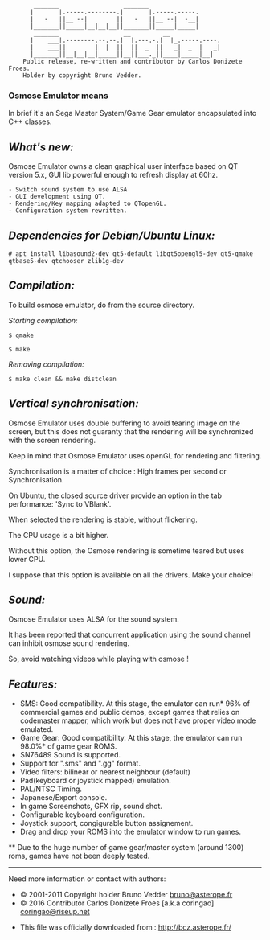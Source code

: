            _______                  _______
          |       |.-----.--------.|       |.-----.-----.
          |   -   ||__ --|        ||   -   ||__ --|  -__|
          |_______||_____|__|__|__||_______||_____|_____|
           _______                  __         __
          |    ___|.--------.--.--.|  |.---.-.|  |_.-----.----.
          |    ___||        |  |  ||  ||  _  ||   _|  _  |   _|
          |_______||__|__|__|_____||__||___._||____|_____|__|
        Public release, re-written and contributor by Carlos Donizete Froes.
        Holder by copyright Bruno Vedder.

### Osmose Emulator means

In brief it's an Sega Master System/Game Gear emulator encapsulated into C++ classes.

*What's new:*
-----------
Osmose Emulator owns a clean graphical user interface based on QT version 5.x,
GUI lib powerful enough to refresh display at 60hz.

	- Switch sound system to use ALSA
	- GUI development using QT.
	- Rendering/Key mapping adapted to QTopenGL.
	- Configuration system rewritten.

*Dependencies for Debian/Ubuntu Linux:*
---------------------------------------

    # apt install libasound2-dev qt5-default libqt5opengl5-dev qt5-qmake qtbase5-dev qtchooser zlib1g-dev

*Compilation:*
--------------
To build osmose emulator, do from the source directory.

*Starting compilation:*

    $ qmake
  
    $ make

*Removing compilation:*

    $ make clean && make distclean

*Vertical synchronisation:*
---------------------------
Osmose Emulator uses double buffering to avoid tearing image on the screen, but this does 
not guaranty that the rendering will be synchronized with the screen rendering.

Keep in mind that Osmose Emulator uses openGL for rendering and filtering.

Synchronisation is a matter of choice : High frames per second or Synchronisation.

On Ubuntu, the closed source driver provide an option in the tab performance: 'Sync to VBlank'.

When selected the rendering is stable, without flickering.

The CPU usage is a bit higher.

Without this option, the Osmose rendering is sometime teared but uses lower CPU.

I suppose that this option is available on all the drivers. Make your choice!

*Sound:*
--------
Osmose Emulator uses ALSA for the sound system.

It has been reported that concurrent application using the sound channel can inhibit osmose sound rendering.

So, avoid watching videos while playing with osmose !


*Features:*
-----------
- SMS: Good compatibility. At this stage, the emulator can run* 96% of commercial games and public demos, except games that relies on codemaster mapper, which work  but does not have proper video mode emulated.
- Game Gear: Good compatibility. At this stage, the emulator can run 98.0%* of game gear ROMS.
- SN76489 Sound is supported.
- Support for ".sms"  and ".gg" format.
- Video filters: bilinear or nearest neighbour (default)
- Pad(keyboard or joystick mapped) emulation.
- PAL/NTSC Timing.
- Japanese/Export console.
- In game Screenshots, GFX rip, sound shot.
- Configurable keyboard configuration.
- Joystick support, congigurable button assignement.
- Drag and drop your ROMS into the emulator window to run games.
    
** Due to the huge number of game gear/master system (around 1300) roms, games have not been deeply tested.

-----

Need more information or contact with authors:

- © 2001-2011 Copyright holder Bruno Vedder <bruno@asterope.fr>
- © 2016 Contributor Carlos Donizete Froes [a.k.a coringao] <coringao@riseup.net>

* This file was officially downloaded from : http://bcz.asterope.fr/
